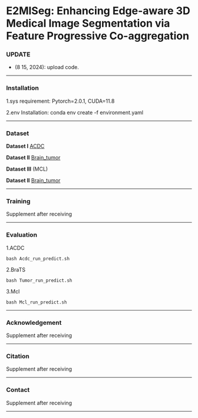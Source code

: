 # E2MISeg: Enhancing Edge-aware 3D Medical Image Segmentation via Feature Progressive Co-aggregation
### **UPDATE**

- (8 15, 2024): upload  code.


<hr />

### **Installation**

1.sys requirement: Pytorch=2.0.1, CUDA=11.8

2.env Installation: conda env create -f environment.yaml

<hr />

### **Dataset**

**Dataset I**
[ACDC](https://www.creatis.insa-lyon.fr/Challenge/acdc/)

**Dataset II**
[Brain_tumor](http://medicaldecathlon.com/)

**Dataset III** (MCL)

**Dataset II**
[Brain_tumor](http://medicaldecathlon.com/)

<hr />

### **Training**

Supplement after receiving

<hr />

### **Evaluation**

1.ACDC

`bash Acdc_run_predict.sh` 

2.BraTS

`bash Tumor_run_predict.sh` 

3.Mcl

`bash Mcl_run_predict.sh` 

<hr />

### **Acknowledgement**

Supplement after receiving

<hr />

### **Citation**

Supplement after receiving

<hr />

### **Contact**

Supplement after receiving

<hr />
